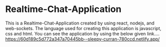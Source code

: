 # Realtime-Chat-Application
This is a Realtime-Chat-Application created by using react, nodejs, and web-sockets.
The language used for creating this application is javascript, css and html.
You can see the application by using the below given link....
https://60d189c5d772a347a70445bb--sleepy-curran-780ccd.netlify.app/
